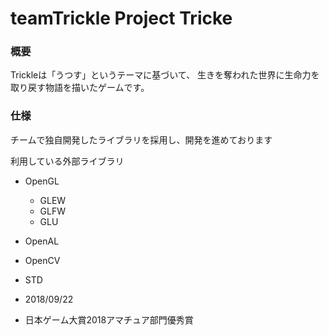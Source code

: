 teamTrickle
Project Tricke
===================
### 概要
Trickleは「うつす」というテーマに基づいて、
生きを奪われた世界に生命力を取り戻す物語を描いたゲームです。


### 仕様
チームで独自開発したライブラリを採用し、開発を進めております

利用している外部ライブラリ
* OpenGL
    * GLEW
    * GLFW
    * GLU
* OpenAL
* OpenCV
* STD

* 2018/09/22
* 日本ゲーム大賞2018アマチュア部門優秀賞
